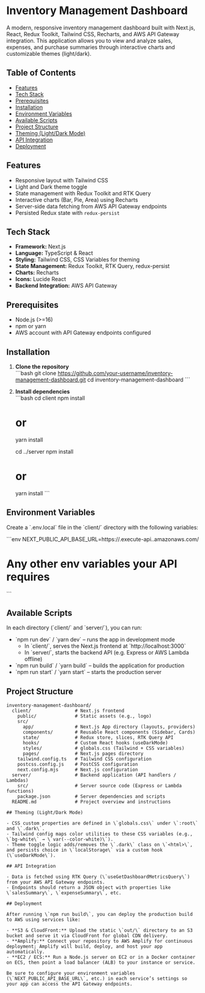 # Inventory Management Dashboard

A modern, responsive inventory management dashboard built with Next.js, React, Redux Toolkit, Tailwind CSS, Recharts, and AWS API Gateway integration. This application allows you to view and analyze sales, expenses, and purchase summaries through interactive charts and customizable themes (light/dark).

## Table of Contents

- [Features](#features)
- [Tech Stack](#tech-stack)
- [Prerequisites](#prerequisites)
- [Installation](#installation)
- [Environment Variables](#environment-variables)
- [Available Scripts](#available-scripts)
- [Project Structure](#project-structure)
- [Theming (Light/Dark Mode)](#theming-lightdark-mode)
- [API Integration](#api-integration)
- [Deployment](#deployment)

## Features

- Responsive layout with Tailwind CSS  
- Light and Dark theme toggle  
- State management with Redux Toolkit and RTK Query  
- Interactive charts (Bar, Pie, Area) using Recharts  
- Server-side data fetching from AWS API Gateway endpoints  
- Persisted Redux state with `redux-persist`

## Tech Stack

- **Framework:** Next.js  
- **Language:** TypeScript & React  
- **Styling:** Tailwind CSS, CSS Variables for theming  
- **State Management:** Redux Toolkit, RTK Query, redux-persist  
- **Charts:** Recharts  
- **Icons:** Lucide React  
- **Backend Integration:** AWS API Gateway  

## Prerequisites

- Node.js (>=16)  
- npm or yarn  
- AWS account with API Gateway endpoints configured  

## Installation

1. **Clone the repository**  
   \`\`\`bash
   git clone https://github.com/your-username/inventory-management-dashboard.git
   cd inventory-management-dashboard
   \`\`\`

2. **Install dependencies**  
   \`\`\`bash
   cd client
   npm install
   # or
   yarn install

   cd ../server
   npm install
   # or
   yarn install
   \`\`\`

## Environment Variables

Create a \`.env.local\` file in the \`client/\` directory with the following variables:

\`\`\`env
NEXT_PUBLIC_API_BASE_URL=https://<your-api-id>.execute-api.<region>.amazonaws.com/<stage>
# Any other env variables your API requires
\`\`\`

## Available Scripts

In each directory (\`client/\` and \`server/\`), you can run:

- \`npm run dev\` / \`yarn dev\` – runs the app in development mode  
  - In \`client/\`, serves the Next.js frontend at \`http://localhost:3000\`  
  - In \`server/\`, starts the backend API (e.g. Express or AWS Lambda offline)  
- \`npm run build\` / \`yarn build\` – builds the application for production  
- \`npm run start\` / \`yarn start\` – starts the production server  

## Project Structure

```plaintext
inventory-management-dashboard/
  client/                # Next.js frontend
    public/              # Static assets (e.g., logo)
    src/
      app/               # Next.js App directory (layouts, providers)
      components/        # Reusable React components (Sidebar, Cards)
      state/             # Redux store, slices, RTK Query API
      hooks/             # Custom React hooks (useDarkMode)
      styles/            # globals.css (Tailwind + CSS variables)
      pages/             # Next.js pages directory
    tailwind.config.ts   # Tailwind CSS configuration
    postcss.config.js    # PostCSS configuration
    next.config.mjs      # Next.js configuration
  server/                # Backend application (API handlers / Lambdas)
    src/                 # Server source code (Express or Lambda functions)
    package.json         # Server dependencies and scripts
  README.md              # Project overview and instructions

## Theming (Light/Dark Mode)

- CSS custom properties are defined in \`globals.css\` under \`:root\` and \`.dark\`.  
- Tailwind config maps color utilities to these CSS variables (e.g., \`bg-white\` → \`var(--color-white)\`).  
- Theme toggle logic adds/removes the \`.dark\` class on \`<html>\`, and persists choice in \`localStorage\` via a custom hook (\`useDarkMode\`).  

## API Integration

- Data is fetched using RTK Query (\`useGetDashboardMetricsQuery\`) from your AWS API Gateway endpoints.  
- Endpoints should return a JSON object with properties like \`salesSummary\`, \`expenseSummary\`, etc.  

## Deployment

After running \`npm run build\`, you can deploy the production build to AWS using services like:

- **S3 & CloudFront:** Upload the static \`out/\` directory to an S3 bucket and serve it via CloudFront for global CDN delivery.  
- **Amplify:** Connect your repository to AWS Amplify for continuous deployment; Amplify will build, deploy, and host your app automatically.  
- **EC2 / ECS:** Run a Node.js server on EC2 or in a Docker container on ECS, then point a load balancer (ALB) to your instance or service.  

Be sure to configure your environment variables (\`NEXT_PUBLIC_API_BASE_URL\`, etc.) in each service’s settings so your app can access the API Gateway endpoints.  